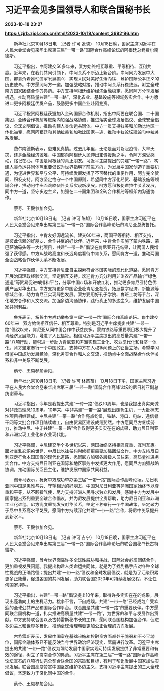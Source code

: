# 习近平会见多国领导人和联合国秘书长

**2023-10-18 23:27**

**https://zjrb.zjol.com.cn/html/2023-10/19/content_3692196.htm**

　　新华社北京10月18日电 （记者 许可 张骁） 10月18日晚，国家主席习近平在人民大会堂会见来华出席第三届“一带一路”国际合作高峰论坛的阿根廷总统费尔南德斯。

　　习近平指出，中阿建交50多年来，双方始终相互尊重、平等相待、互利共赢。近年来，在我们共同引领下，中阿关系不断迈上新台阶。中阿同为发展中大国，都肩负着推动国家发展振兴、实现人民对美好生活向往、维护国际公平正义的历史使命。中方愿同阿方一道，加强战略对接，推动中阿关系行稳致远，树立全球南方国家团结合作的典范。中方支持阿根廷维护经济金融稳定，愿同阿方分享发展机遇，推动高质量共建“一带一路”，深化农业、基础设施等领域务实合作。中方愿进口更多阿根廷优质产品，鼓励更多中国企业赴阿投资。

　　习近平祝贺阿根廷获邀加入金砖国家合作机制，指出中阿要在联合国、二十国集团、金砖合作机制等框架内加强战略协调，推进落实全球发展倡议、全球安全倡议、全球文明倡议，推动构建人类命运共同体。中方一贯支持拉美和加勒比地区一体化进程，愿同阿根廷和其他拉美和加勒比国家一道，推动中拉论坛建设和中拉关系发展。

　　费尔南德斯表示，患难见真情。过去几年里，无论是面对新冠疫情、大旱天灾，还是金融经济困难，中国都向阿根廷人民伸出宝贵援助之手，令阿方深受感动，铭记在心。中国是阿根廷的真正朋友。习近平主席提出的共建“一带一路”、构建人类命运共同体等重要倡议为世界指明了前进方向，为发展中国家创造了重要机遇，为促进世界和平与公平、可持续发展发挥了不可替代的重要作用，阿方完全赞同、积极支持。阿方坚定恪守一个中国原则，希望同中方深化经贸、基础设施等领域合作，推动阿中全面战略伙伴关系实现新发展。阿方愿积极促进拉中关系发展，同中方一道，坚守多边主义，加强在二十国集团和金砖合作机制等框架内沟通协作。

　　蔡奇、王毅参加会见。

　　新华社北京10月18日电 （记者 许可 陈旭） 10月18日晚，国家主席习近平在人民大会堂会见来华出席第三届“一带一路”国际合作高峰论坛的肯尼亚总统鲁托。

　　习近平指出，中肯友好源远流长。建交60年来，两国平等相待、相互支持，是彼此信赖的好朋友、合作共赢的好伙伴。近年来，中肯合作实施了蒙内铁路、蒙巴萨油码头等一大批项目，共建“一带一路”倡议在肯尼亚开花结果，让两国人民增强了获得感。中方从战略高度和长远角度看待中肯关系，愿同肯方一道，推动两国全面战略合作伙伴关系不断发展。

　　习近平强调，中方支持肯尼亚自主探索符合本国实际的现代化道路，愿同肯方开展治国理政经验交流，坚定相互支持。欢迎肯方充分利用非洲农产品输华“绿色通道”等贸易促进举措和平台，分享中国市场和开放红利，推动更多肯尼亚特色优质产品对华出口。中方支持更多中国企业赴肯尼亚投资，拓展数字经济、新能源等领域合作，助力肯尼亚实现绿色发展。双方要用好孔子学院、鲁班工坊等平台，深化地方合作和人文交流。加强多边沟通协作，践行真正的多边主义，维护发展中国家共同利益。

　　鲁托表示，祝贺中方成功举办第三届“一带一路”国际合作高峰论坛。肯中建交60年来，双方始终相互信任、相互尊重。特别是习近平主席提出共建“一带一路”倡议以来，肯尼亚从同中国合作中获益良多。蒙内铁路等重要项目极大提升了肯经济发展能力，增进了人民福祉。相信习近平主席提出的高质量共建“一带一路”八项行动，能够进一步助力肯尼亚和非洲实现工业化、农业现代化和经济一体化。肯方坚定奉行一个中国政策，支持中方在人权等问题上的正当立场，希望学习借鉴中国成功发展经验，深化务实合作和人文交流，推动肯中全面战略合作伙伴关系和非中关系不断发展。

　　蔡奇、王毅参加会见。

　　新华社北京10月18日电 （记者 许可 林苗苗） 10月18日下午，国家主席习近平在人民大会堂会见来华出席第三届“一带一路”国际合作高峰论坛的尼日利亚副总统谢蒂马。

　　习近平指出，今年是我提出共建“一带一路”倡议10周年，也是我提出真实亲诚对非政策理念10周年。10年来，中非共建“一带一路”展现出蓬勃生机，一大批标志性项目相继建成。中尼共建“一带一路”合作亮点纷呈，铁路、港口、电站、通信骨干网等大批合作项目陆续竣工，自由贸易区建设成绩斐然。中方愿同尼方继续努力，推动中尼、中非共建“一带一路”合作取得更多实实在在的成果，助力尼日利亚和非洲实现工业化和农业现代化。

　　习近平强调，中尼建交半个多世纪以来，两国始终坚持相互尊重、互利互惠。面对变乱交织的世界，中尼比以往任何时候都更需要加强团结合作。中方支持尼日利亚走符合本国国情的现代化道路，愿同尼方加强各层级人员往来，高质量推进务实合作。中方支持尼日利亚在国际和地区事务中发挥更大作用，愿同尼方加强战略协调，推动国际关系民主化，维护发展中国家共同利益。

　　谢蒂马表示，祝贺中方成功举办第三届“一带一路”国际合作高峰论坛。尼日利亚同中国是患难与共、守望相助的好朋友，中国对尼日利亚等非洲国家始终予以尊重和平等，从不颐指气使，尽力支持非洲人民寻求独立和发展。感谢中方为发展中国家提出系列重要全球合作倡议，并为尼发展提供宝贵帮助，助力尼日利亚和非洲工业化进程。尼方高度重视发展对华关系，坚定不移奉行一个中国政策，坚定致力于尼中关系高水平发展，愿同中方持续深化共建“一带一路”合作，将尼中关系提升到新水平。

　　蔡奇、王毅参加会见。

　　新华社北京10月18日电 （记者 许可 吉宁） 10月18日晚，国家主席习近平在人民大会堂会见来华出席第三届“一带一路”国际合作高峰论坛的联合国秘书长古特雷斯。

　　习近平强调，当今世界面临许多全球性威胁和挑战，国际社会必须团结合作，更加重视发展问题。我提出构建人类命运共同体，就是为了找到携手应对各种全球性挑战的正确路径；提出共建“一带一路”倡议和全球发展倡议，就是为了汇聚积累更多正能量，促进各国的共同发展，助力联合国2030年可持续发展议程，不让任何国家掉队。

　　习近平指出，共建“一带一路”倡议提出10年来，取得许多实实在在的成果，展现出蓬勃向上的生机活力。桃李不言，下自成蹊。共建“一带一路”已经成为广受欢迎的全球公共产品和国际合作平台。联合国是共建“一带一路”的重要伙伴。中方愿同联合国机构一道，扎实推进高质量共建“一带一路”，为世界的和平与发展作出贡献。中方支持联合国以及古特雷斯秘书长的工作，愿同联合国机构加强合作，促进多边主义和世界多极化，推动全球治理朝着更加公正合理的方向发展。

　　古特雷斯表示，发展中国家在基础设施和投融资方面都处于脆弱和不公平地位，国际金融体系已不能反映当今世界政治经济现实，亟需进行改革。习近平主席提出的共建“一带一路”倡议为帮助发展中国家实现可持续发展提供了非常重要和有效的途径，树立了南南合作的典范。习近平主席在第三届“一带一路”国际合作高峰论坛宣布的八项行动完全契合联合国的宗旨和目标，有利于帮助发展中国家加快实现发展。联合国高度赞赏中国坚定维护多边主义，支持习近平主席提出的三大全球倡议，坚定致力于深化同中国的合作。

　　蔡奇、王毅参加会见。